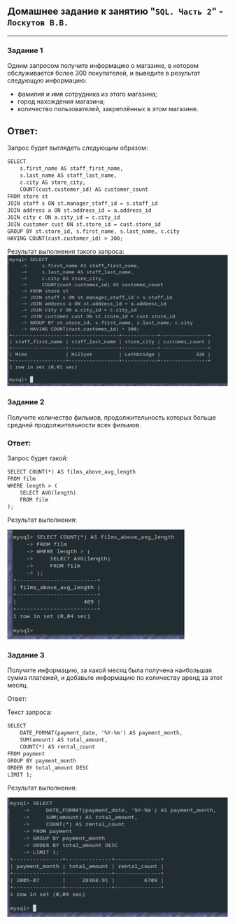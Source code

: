 ## Домашнее задание к занятию "`SQL. Часть 2`" - `Лоскутов В.В.`

---
### Задание 1

Одним запросом получите информацию о магазине, в котором обслуживается более 300 покупателей, и выведите в результат следующую информацию: 
- фамилия и имя сотрудника из этого магазина;
- город нахождения магазина;
- количество пользователей, закреплённых в этом магазине.

## Ответ:

Запрос будет выглядеть следующим образом:
```
SELECT 
    s.first_name AS staff_first_name,
    s.last_name AS staff_last_name,
    c.city AS store_city,
    COUNT(cust.customer_id) AS customer_count
FROM store st
JOIN staff s ON st.manager_staff_id = s.staff_id
JOIN address a ON st.address_id = a.address_id
JOIN city c ON a.city_id = c.city_id
JOIN customer cust ON st.store_id = cust.store_id
GROUP BY st.store_id, s.first_name, s.last_name, c.city
HAVING COUNT(cust.customer_id) > 300;
```

Результат выполнения такого запроса:
![shop](https://github.com/NightWalkerZ488/hw-sql2-loskutovvv/blob/main/w1.PNG)

### Задание 2

Получите количество фильмов, продолжительность которых больше средней продолжительности всех фильмов.

### Ответ:

Запрос будет такой:

```
SELECT COUNT(*) AS films_above_avg_length
FROM film
WHERE length > (
    SELECT AVG(length)
    FROM film
);

```

Результат выполнения:

![shop](https://github.com/NightWalkerZ488/hw-sql2-loskutovvv/blob/main/w2.PNG)


### Задание 3

Получите информацию, за какой месяц была получена наибольшая сумма платежей, и добавьте информацию по количеству аренд за этот месяц.

Ответ:

Текст запроса:

```
SELECT
    DATE_FORMAT(payment_date, '%Y-%m') AS payment_month,
    SUM(amount) AS total_amount,
    COUNT(*) AS rental_count
FROM payment
GROUP BY payment_month
ORDER BY total_amount DESC
LIMIT 1;

```
Результат выполнения:

![shop](https://github.com/NightWalkerZ488/hw-sql2-loskutovvv/blob/main/w3.PNG)
